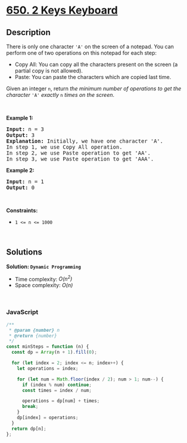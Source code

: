 # [650. 2 Keys Keyboard](https://leetcode.com/problems/2-keys-keyboard)

## Description

<div class="elfjS" data-track-load="description_content"><p>There is only one character <code>'A'</code> on the screen of a notepad. You can perform one of two operations on this notepad for each step:</p>

<ul>
	<li>Copy All: You can copy all the characters present on the screen (a partial copy is not allowed).</li>
	<li>Paste: You can paste the characters which are copied last time.</li>
</ul>

<p>Given an integer <code>n</code>, return <em>the minimum number of operations to get the character</em> <code>'A'</code> <em>exactly</em> <code>n</code> <em>times on the screen</em>.</p>

<p>&nbsp;</p>
<p><strong class="example">Example 1:</strong></p>

<pre><strong>Input:</strong> n = 3
<strong>Output:</strong> 3
<strong>Explanation:</strong> Initially, we have one character 'A'.
In step 1, we use Copy All operation.
In step 2, we use Paste operation to get 'AA'.
In step 3, we use Paste operation to get 'AAA'.
</pre>

<p><strong class="example">Example 2:</strong></p>

<pre><strong>Input:</strong> n = 1
<strong>Output:</strong> 0
</pre>

<p>&nbsp;</p>
<p><strong>Constraints:</strong></p>

<ul>
	<li><code>1 &lt;= n &lt;= 1000</code></li>
</ul>
</div>

<p>&nbsp;</p>

## Solutions

**Solution: `Dynamic Programming`**

- Time complexity: <em>O(n<sup>2</sup>)</em>
- Space complexity: <em>O(n)</em>

<p>&nbsp;</p>

### **JavaScript**

```js
/**
 * @param {number} n
 * @return {number}
 */
const minSteps = function (n) {
  const dp = Array(n + 1).fill(0);

  for (let index = 2; index <= n; index++) {
    let operations = index;

    for (let num = Math.floor(index / 2); num > 1; num--) {
      if (index % num) continue;
      const times = index / num;

      operations = dp[num] + times;
      break;
    }
    dp[index] = operations;
  }
  return dp[n];
};
```
